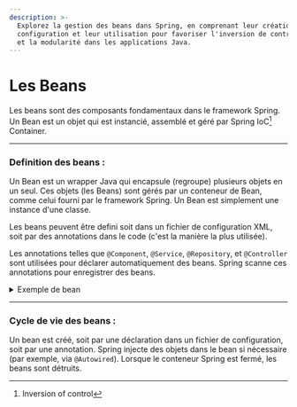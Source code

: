 ```yaml
---
description: >-
  Explorez la gestion des beans dans Spring, en comprenant leur création, leur
  configuration et leur utilisation pour favoriser l'inversion de contrôle (IoC)
  et la modularité dans les applications Java.
---
```


# Les Beans

Les beans sont des composants fondamentaux dans le framework Spring. Un Bean est un objet qui est instancié, assemblé et géré par Spring IoC[^1] Container.

***

### Definition des beans :&#x20;

Un Bean est un wrapper Java qui encapsule (regroupe) plusieurs objets en un seul. Ces objets (les Beans) sont gérés par un conteneur de Bean, comme celui fourni par le framework Spring. Un Bean est simplement une instance d'une classe.

Les beans peuvent être defini soit dans un fichier de configuration XML, soit par des annotations dans le code (c'est la manière la plus utilisée).&#x20;

Les annotations telles que `@Component`, `@Service`, `@Repository`, et `@Controller` sont utilisées pour déclarer automatiquement des beans. Spring scanne ces annotations pour enregistrer des beans.

<details>

<summary>Exemple de bean</summary>

Component

```java
@Repository
public class UserRepository {
    // Définition de la classe
}

// @Repository indique au conteneur Spring de créer un Bean nommé repository 
// pour cette classe. Il aura ses propres paramètres et ne fera pas planté 
// le compilateur.
```

</details>

***

### Cycle de vie des beans :

Un bean est créé, soit par une déclaration dans un fichier de configuration, soit par une annotation. Spring injecte des objets dans le bean si nécessaire (par exemple, via `@Autowired`). Lorsque le conteneur Spring est fermé, les beans sont détruits.



[^1]: Inversion of control
